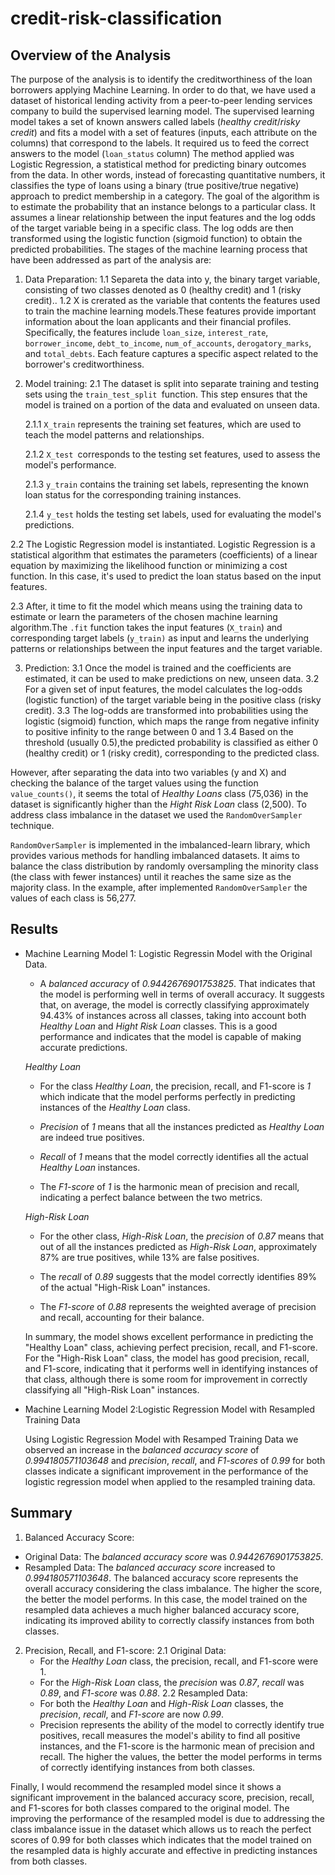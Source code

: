 # credit-risk-classification
## Overview of the Analysis

The purpose of the analysis is to identify the creditworthiness of the loan borrowers applying Machine Learning.
In order to do that, we have used a dataset of historical lending activity from a peer-to-peer lending services company to build the supervised learning model.
The supervised learning model takes a set of known answers called labels (*healthy credit*/*risky credit*) and fits a model with a set of features (inputs, each attribute on the columns) that correspond to the labels. It required us to feed the correct answers to the model (`loan_status` column)
The method applied was Logistic Regression, a statistical method for predicting binary outcomes from the data. In other words, instead of forecasting quantitative numbers, it classifies the type of loans using a binary (true positive/true negative) approach to predict membership in a category. 
The goal of the algorithm is to estimate the probability that an instance belongs to a particular class. It assumes a linear relationship between the input features and the log odds of the target variable being in a specific class. The log odds are then transformed using the logistic function (sigmoid function) to obtain the predicted probabilities. 
The stages of the machine learning process that have been addressed as part of the analysis are:
1. Data Preparation:
  1.1 Separeta the data into y, the binary target variable, consisting of two classes denoted as 0 (healthy credit) and 1 (risky credit)..
  1.2 X is crerated as the variable that contents the features used to train the machine learning models.These features provide important information about the loan applicants and their financial profiles. Specifically, the features include `loan_size`, `interest_rate`, `borrower_income`, `debt_to_income`, `num_of_accounts`, `derogatory_marks`, and `total_debts`. Each feature captures a specific aspect related to the borrower's creditworthiness.
2. Model training: 
  2.1 The dataset is split into separate training and testing sets using the `train_test_split `function. This step ensures that the model is trained on a portion of the data and evaluated on unseen data.

    2.1.1 `X_train` represents the training set features, which are used to teach the model patterns and relationships.

    2.1.2 `X_test `corresponds to the testing set features, used to assess the model's performance.

    2.1.3 `y_train` contains the training set labels, representing the known loan status for the corresponding training instances.

    2.1.4 `y_test` holds the testing set labels, used for evaluating the model's predictions.

  2.2 The Logistic Regression model is instantiated. Logistic Regression is a statistical algorithm that estimates the parameters (coefficients) of a linear equation by maximizing the likelihood function or minimizing a cost function. In this case, it's used to predict the loan status based on the input features.

  2.3 After, it time to fit the model which means using the training data to estimate or learn the parameters of the chosen machine learning algorithm.The `.fit` function takes the input features (`X_train`) and corresponding target labels (`y_train)` as input and learns the underlying patterns or relationships between the input features and the target variable.
  
3. Prediction: 
  3.1 Once the model is trained and the coefficients are estimated, it can be used to make predictions on new, unseen data.
  3.2 For a given set of input features, the model calculates the log-odds (logistic function) of the target variable being in the positive class (risky credit).
  3.3 The log-odds are transformed into probabilities using the logistic (sigmoid) function, which maps the range from negative infinity to positive infinity to the range between 0 and 1
  3.4 Based on the threshold (usually 0.5),the predicted probability is classified as either 0 (healthy credit) or 1 (risky credit), corresponding to the predicted class.

However, after separating the data into two variables (y and X) and checking the balance of the target values using the function `value_counts()`, it seems the total of *Healthy Loans* class (75,036) in the dataset is significantly higher than the *Hight Risk Loan* class (2,500). To address class imbalance in the dataset we used the `RandomOverSampler` technique.

`RandomOverSampler` is implemented in the imbalanced-learn library, which provides various methods for handling imbalanced datasets. It aims to balance the class distribution by randomly oversampling the minority class (the class with fewer instances) until it reaches the same size as the majority class. In the example, after implemented `RandomOverSampler` the values of each class is 56,277. 


## Results

* Machine Learning Model 1: Logistic Regressin Model with the Original Data.

  - A *balanced accuracy* of *0.9442676901753825*.
  That indicates that the model is performing well in terms of overall accuracy. It suggests that, on average, the model is correctly classifying approximately 94.43% of instances across all classes, taking into account both *Healthy Loan* and *Hight Risk Loan* classes. This is a good performance and indicates that the model is capable of making accurate predictions.

  *Healthy Loan*

    - For the class *Healthy Loan*, the precision, recall, and F1-score is *1* which indicate that the model performs perfectly in predicting instances of the *Healthy Loan* class. 

    - *Precision* of *1* means that all the instances predicted as *Healthy Loan* are indeed true positives. 
    - *Recall* of *1* means that the model correctly identifies all the actual *Healthy Loan* instances. 
    - The *F1-score* of *1* is the harmonic mean of precision and recall, indicating a perfect balance between the two metrics.
  
  *High-Risk Loan*
    - For the other class, *High-Risk Loan*, the *precision* of *0.87* means that out of all the instances predicted as *High-Risk Loan*,  approximately 87% are true positives, while 13% are false positives. 
    
    - The *recall* of *0.89* suggests that the model correctly identifies 89% of the actual "High-Risk Loan" instances. 
    
    - The *F1-score* of *0.88* represents the weighted average of precision and recall, accounting for their balance.

  In summary, the model shows excellent performance in predicting the "Healthy Loan" class, achieving perfect precision, recall, and F1-score. For the "High-Risk Loan" class, the model has good precision, recall, and F1-score, indicating that it performs well in identifying instances of that class, although there is some room for improvement in correctly classifying all "High-Risk Loan" instances.

* Machine Learning Model 2:Logistic Regression Model with Resampled Training Data

  Using Logistic Regression Model with Resamped Training Data we observed an increase in the *balanced accuracy score* of *0.994180571103648* and *precision*, *recall*, and *F1-scores* of *0.99* for both classes indicate a significant improvement in the performance of the logistic regression model when applied to the resampled training data. 

## Summary

1. Balanced Accuracy Score:
  - Original Data: The *balanced accuracy score* was *0.9442676901753825*.
  - Resampled Data: The *balanced accuracy score* increased to *0.994180571103648*.
  The balanced accuracy score represents the overall accuracy considering the class imbalance. The higher the score, the better the model performs. In this case, the model trained on the resampled data achieves a much higher balanced accuracy score, indicating its improved ability to correctly classify instances from both classes.

2. Precision, Recall, and F1-score:
  2.1 Original Data:
    - For the *Healthy Loan* class, the precision, recall, and F1-score were 1.
    - For the *High-Risk Loan* class, the *precision* was *0.87*, *recall* was *0.89*, and *F1-score* was *0.88*.
  2.2 Resampled Data:
    - For both the *Healthy Loan* and *High-Risk Loan* classes, the *precision*, *recall*, and *F1-score* are now *0.99*.
    - Precision represents the ability of the model to correctly identify true positives, recall measures the model's ability to find all positive instances, and the F1-score is the harmonic mean of precision and recall. The higher the values, the better the model performs in terms of correctly identifying instances from both classes. 

Finally, I would recommend the resampled model since it shows a significant improvement in the balanced accuracy score, precision, recall, and F1-scores for both classes compared to the original model. The improving the performance of the resampled model is due to addressing the class imbalance issue in the dataset which allows us to reach the perfect scores of 0.99 for both classes which indicates that the model trained on the resampled data is highly accurate and effective in predicting instances from both classes.